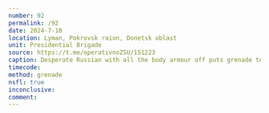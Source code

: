 ```yaml
---
number: 92
permalink: /92
date: 2024-7-10
location: Lyman, Pokrovsk raion, Donetsk oblast
unit: Presidential Brigade
source: https://t.me/operativnoZSU/151223
caption: Desperate Russian with all the body armour off puts grenade to his chest
timecode: 
method: grenade
nsfl: true
inconclusive: 
comment: 
---
```

<script async src="https://telegram.org/js/telegram-widget.js?22" data-telegram-post="operativnoZSU/151223" data-width="100%" data-userpic="false"></script>